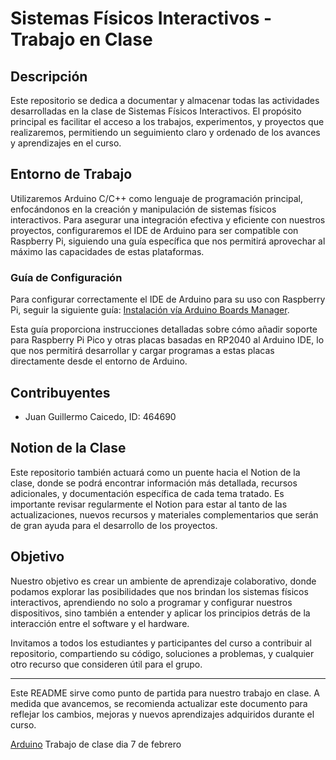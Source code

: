 # Sistemas Físicos Interactivos - Trabajo en Clase

## Descripción

Este repositorio se dedica a documentar y almacenar todas las actividades desarrolladas en la clase de Sistemas Físicos Interactivos. El propósito principal es facilitar el acceso a los trabajos, experimentos, y proyectos que realizaremos, permitiendo un seguimiento claro y ordenado de los avances y aprendizajes en el curso.

## Entorno de Trabajo

Utilizaremos Arduino C/C++ como lenguaje de programación principal, enfocándonos en la creación y manipulación de sistemas físicos interactivos. Para asegurar una integración efectiva y eficiente con nuestros proyectos, configuraremos el IDE de Arduino para ser compatible con Raspberry Pi, siguiendo una guía específica que nos permitirá aprovechar al máximo las capacidades de estas plataformas.

### Guía de Configuración

Para configurar correctamente el IDE de Arduino para su uso con Raspberry Pi, seguir la siguiente guía: [Instalación vía Arduino Boards Manager](https://github.com/earlephilhower/arduino-pico#installing-via-arduino-boards-manager).

Esta guía proporciona instrucciones detalladas sobre cómo añadir soporte para Raspberry Pi Pico y otras placas basadas en RP2040 al Arduino IDE, lo que nos permitirá desarrollar y cargar programas a estas placas directamente desde el entorno de Arduino.

## Contribuyentes

- Juan Guillermo Caicedo, ID: 464690

## Notion de la Clase

Este repositorio también actuará como un puente hacia el Notion de la clase, donde se podrá encontrar información más detallada, recursos adicionales, y documentación específica de cada tema tratado. Es importante revisar regularmente el Notion para estar al tanto de las actualizaciones, nuevos recursos y materiales complementarios que serán de gran ayuda para el desarrollo de los proyectos.

## Objetivo

Nuestro objetivo es crear un ambiente de aprendizaje colaborativo, donde podamos explorar las posibilidades que nos brindan los sistemas físicos interactivos, aprendiendo no solo a programar y configurar nuestros dispositivos, sino también a entender y aplicar los principios detrás de la interacción entre el software y el hardware.

Invitamos a todos los estudiantes y participantes del curso a contribuir al repositorio, compartiendo su código, soluciones a problemas, y cualquier otro recurso que consideren útil para el grupo.

---

Este README sirve como punto de partida para nuestro trabajo en clase. A medida que avancemos, se recomienda actualizar este documento para reflejar los cambios, mejoras y nuevos aprendizajes adquiridos durante el curso.


[Arduino](https://github.com/Cristian171/Arduino) Trabajo de clase dia 7 de febrero
